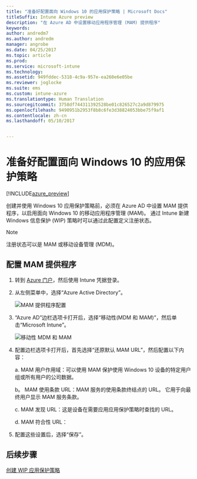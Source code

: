 ```yaml
---
title: "准备好配置面向 Windows 10 的应用保护策略 | Microsoft Docs"
titleSuffix: Intune Azure preview
description: "在 Azure AD 中设置移动应用程序管理 (MAM) 提供程序"
keywords: 
author: andredm7
ms.author: andredm
manager: angrobe
ms.date: 04/25/2017
ms.topic: article
ms.prod: 
ms.service: microsoft-intune
ms.technology: 
ms.assetid: 949fddec-5318-4c9a-957e-ea260e6e05be
ms.reviewer: joglocke
ms.suite: ems
ms.custom: intune-azure
ms.translationtype: Human Translation
ms.sourcegitcommit: 3758df744311392528be01c826527c2a9d879975
ms.openlocfilehash: 9490951b2953f8b8c6fe3d38824053bbe75f9af1
ms.contentlocale: zh-cn
ms.lasthandoff: 05/10/2017


---
```


# <a name="get-ready-to-configure-app-protection-policies-for-windows-10"></a>准备好配置面向 Windows 10 的应用保护策略

[!INCLUDE[azure_preview](../includes/azure_preview.md)]

创建并使用 Windows 10 应用保护策略前，必须在 Azure AD 中设置 MAM 提供程序，以启用面向 Windows 10 的移动应用程序管理 (MAM)。 通过 Intune 新建 Windows 信息保护 (WIP) 策略时可以通过此配置定义注册状态。

> [!NOTE]
> 注册状态可以是 MAM 或移动设备管理 (MDM)。

## <a name="to-configure-the-mam-provider"></a>配置 MAM 提供程序

1.  转到 [Azure 门户](https://portal.azure.com/)，然后使用 Intune 凭据登录。

2.  从左侧菜单中，选择“Azure Active Directory”。

    ![MAM 提供程序配置](../media/AppManagement/mam-provider-sc-1.png)

3.  “Azure AD”边栏选项卡打开后，选择“移动性(MDM 和 MAM)”，然后单击“Microsoft Intune”。

    ![移动性 MDM 和 MAM](../media/AppManagement/mam-provider-sc-1.png)

4.  配置边栏选项卡打开后，首先选择“还原默认 MAM URL”，然后配置以下内容：

    a.  MAM 用户作用域：可以使用 MAM 保护使用 Windows 10 设备的特定用户组或所有用户的公司数据。

    b。  MAM 使用条款 URL：MAM 服务的使用条款终结点的 URL。 它用于向最终用户显示 MAM 服务条款。

    c.  MAM 发现 URL：这是设备在需要应用应用保护策略时查找的 URL。

    d.  MAM 符合性 URL：

5.  配置这些设置后，选择“保存”。

## <a name="next-steps"></a>后续步骤

[创建 WIP 应用保护策略](https://docs.microsoft.comcreate-windows-information-protection-policy-with-intune.md)

